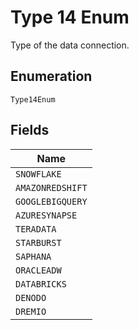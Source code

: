 
# Type 14 Enum

Type of the data connection.

## Enumeration

`Type14Enum`

## Fields

| Name |
|  --- |
| `SNOWFLAKE` |
| `AMAZONREDSHIFT` |
| `GOOGLEBIGQUERY` |
| `AZURESYNAPSE` |
| `TERADATA` |
| `STARBURST` |
| `SAPHANA` |
| `ORACLEADW` |
| `DATABRICKS` |
| `DENODO` |
| `DREMIO` |

